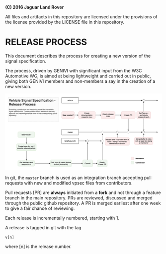 **(C) 2016 Jaguar Land Rover**<br>

All files and artifacts in this repository are licensed under the
provisions of the license provided by the LICENSE file in this repository.

# RELEASE PROCESS
This document describes the process for creating a new version of the
signal specification.

The process, driven by GENIVI with significant input from the W3C Automotive WG, is aimed at being lightweight and carried
out in public, giving both GENIVI members and non-members a say in the
creation of a new version.

![Release Process](pics/vss_release_process.png)

In git, the ```master``` branch is used as an integration branch
accepting pull requests with new and modified vpsec files from
contributors.

Pull requests [PR] are **always** initiated from a **fork** and not through
a feature branch in the main repository. PRs are reviewed, discussed and merged
through the public github repository.
A PR is merged earliest after one week to give a fair chance of reviewing.

Each release is incrementally numbered, starting with 1.

A release is tagged in git with the tag

    v[n]

where [n] is the release number.
